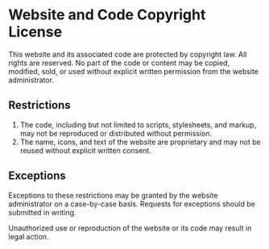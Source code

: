 # Website and Code Copyright License

This website and its associated code are protected by copyright law. All rights are reserved. No part of the code or content may be copied, modified, sold, or used without explicit written permission from the website administrator.

## Restrictions
1. The code, including but not limited to scripts, stylesheets, and markup, may not be reproduced or distributed without permission.
2. The name, icons, and text of the website are proprietary and may not be reused without explicit written consent.

## Exceptions
Exceptions to these restrictions may be granted by the website administrator on a case-by-case basis. Requests for exceptions should be submitted in writing.

Unauthorized use or reproduction of the website or its code may result in legal action.
